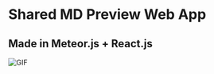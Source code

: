 # Shared MD Preview Web App

## Made in Meteor.js + React.js

![GIF](https://cdn.discordapp.com/attachments/380115072548208660/385921182349656064/markbin.gif)